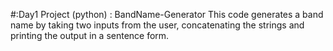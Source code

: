 #:Day1 Project (python) : BandName-Generator 
This code generates a band name by taking two inputs from the user, concatenating the strings and printing the output in a sentence form.
